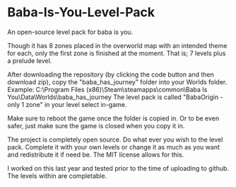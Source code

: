 # Baba-Is-You-Level-Pack
An open-source level pack for baba is you.

Though it has 8 zones placed in the overworld map with an intended theme for each, only the first zone is finished at the moment.
That is; 7 levels plus a prelude level.

After downloading the repository (by clicking the code button and then download zip), copy the "baba_has_journey" folder into your Worlds folder. Example:
C:\Program Files (x86)\Steam\steamapps\common\Baba Is You\Data\Worlds\baba_has_journey
The level pack is called "BabaOrigin - only 1 zone" in your level select in-game.

Make sure to reboot the game once the folder is copied in. Or to be even safer, just make sure the game is closed when you copy it in.

The project is completely open source. Do what ever you wish to the level pack. Complete it with your own levels or change it as much as you want and redistribute it if need be. The MIT license allows for this.

I worked on this last year and tested prior to the time of uploading to github. The levels within are completable.
